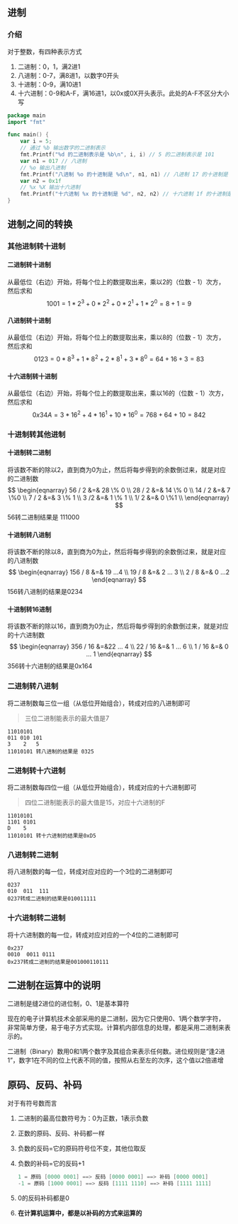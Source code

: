 ## 进制

### 介绍

对于整数，有四种表示方式

1. 二进制：0，1，满2进1
2. 八进制：0-7，满8进1，以数字0开头
3. 十进制：0-9，满10进1
4. 十六进制：0-9和A-F，满16进1，以0x或0X开头表示。此处的A-F不区分大小写

```go
package main
import "fmt"

func main() {
	var i = 5;
	// 通过 %b 输出数字的二进制表示
	fmt.Printf("%d 的二进制表示是 %b\n", i, i) // 5 的二进制表示是 101
	var n1 = 017 // 八进制
	// %o 输出八进制
	fmt.Printf("八进制 %o 的十进制是 %d\n", n1, n1) // 八进制 17 的十进制是 15
	var n2 = 0x1f
	// %x %X 输出十六进制
	fmt.Printf("十六进制 %x 的十进制是 %d", n2, n2) // 十六进制 1f 的十进制是 31
}
```

## 进制之间的转换

### 其他进制转十进制

#### 二进制转十进制

从最低位（右边）开始，将每个位上的数提取出来，乘以2的（位数 - 1）次方，然后求和
$$
1001 = 1 * 2^3 + 0 * 2^2 + 0 * 2^1 + 1 * 2^0 = 8 + 1 = 9
$$

#### 八进制转十进制

从最低位（右边）开始，将每个位上的数提取出来，乘以8的（位数 - 1）次方，然后求和
$$
0123 = 0 * 8^3 + 1 * 8 ^2 + 2 * 8^1 + 3 * 8^0 = 64 + 16 + 3 = 83
$$

#### 十六进制转十进制

从最低位（右边）开始，将每个位上的数提取出来，乘以16的（位数 - 1）次方，然后求和
$$
0x34A = 3 * 16 ^ 2 + 4 * 16 ^ 1 + 10 * 16 ^0 = 768 + 64 + 10 = 842
$$

### 十进制转其他进制

#### 十进制转二进制

将该数不断的除以2，直到商为0为止，然后将每步得到的余数倒过来，就是对应的二进制数
$$
\begin{eqnarray}
56 / 2 &=& 28    \% 0 \\
28 / 2 &=& 14   \% 0 \\
14 / 2 &=& 7  \%0 \\
7 / 2 &=& 3   \% 1 \\
3 /2 &=& 1   \% 1 \\
1/ 2 &=& 0    \%1 \\
\end{eqnarray} 
$$
56转二进制结果是 111000

#### 十进制转八进制

将该数不断的除以8，直到商为0为止，然后将每步得到的余数倒过来，就是对应的八进制数
$$
\begin{eqnarray}
156 / 8 &=& 19 ...4 \\
19 / 8 &=& 2 ... 3 \\
2 / 8 &=& 0 ...2
\end{eqnarray}
$$
156转八进制的结果是0234

#### 十进制转16进制

将该数不断的除以16，直到商为0为止，然后将每步得到的余数倒过来，就是对应的十六进制数
$$
\begin{eqnarray}
356 / 16 &=&22 ... 4 \\
22 / 16 &=& 1 ... 6 \\
1 / 16 &=& 0 ... 1
\end{eqnarray}
$$
356转十六进制的结果是0x164

### 二进制转八进制

将二进制数每三位一组（从低位开始组合），转成对应的八进制即可

> 三位二进制能表示的最大值是7

```
11010101
011 010 101
3    2   5
11010101 转八进制的结果是 0325
```

### 二进制转十六进制

将二进制数每四位一组（从低位开始组合），转成对应的十六进制即可

> 四位二进制能表示的最大值是15，对应十六进制的F

```
11010101
1101 0101
D    5
11010101 转十六进制的结果是0xD5
```

### 八进制转二进制

将八进制数的每一位，转成对应对应的一个3位的二进制即可

```
0237
010  011  111
0237转成二进制的结果是010011111
```

### 十六进制转二进制

将十六进制数的每一位，转成对应对应的一个4位的二进制即可

```
0x237
0010  0011 0111
0x237转成二进制的结果是001000110111
```

## 二进制在运算中的说明

二进制是缝2进位的进位制，0、1是基本算符

现在的电子计算机技术全部采用的是二进制，因为它只使用0、1两个数学字符，非常简单方便，易于电子方式实现。计算机内部信息的处理，都是采用二进制来表示的。

二进制（Binary）数用0和1两个数字及其组合来表示任何数。进位规则是“逢2进1”，数字1在不同的位上代表不同的值，按照从右至左的次序，这个值以2倍递增

## 原码、反码、补码

对于有符号数而言

1. 二进制的最高位数符号为：0为正数，1表示负数

2. 正数的原码、反码、补码都一样

3. 负数的反码=它的原码符号位不变，其他位取反

4. 负数的补码=它的反码+1

   ```go
   1 = 原码 [0000 0001] ==> 反码 [0000 0001] ==> 补码 [0000 0001]
   -1 = 原码 [1000 0001] ==> 反码 [1111 1110] ==> 补码 [1111 1111]
   ```

5. 0的反码补码都是0

6. **在计算机运算中，都是以补码的方式来运算的**







